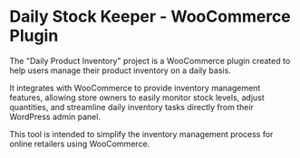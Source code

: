 # Daily Stock Keeper - WooCommerce Plugin
The "Daily Product Inventory" project is a WooCommerce plugin created to help users manage their product inventory on a daily basis. 

It integrates with WooCommerce to provide inventory management features, allowing store owners to easily monitor stock levels, adjust quantities, and streamline daily inventory tasks directly from their WordPress admin panel. 

This tool is intended to simplify the inventory management process for online retailers using WooCommerce.


